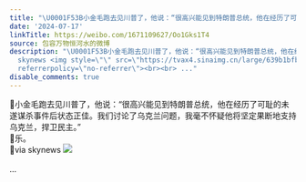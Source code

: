 ```yaml
---
title: "\U0001F53B小金毛跑去见川普了，他说：“很高兴能见到特朗普总统，他在经历了可耻的未遂谋杀事件后状态正佳。我们讨论了乌克兰问题，我毫不怀疑他将坚定果断地支持乌克..."
date: '2024-07-17'
linkTitle: https://weibo.com/1671109627/Oo1Gks1T4
source: 包容万物恒河水的微博
description: "\U0001F53B小金毛跑去见川普了，他说：“很高兴能见到特朗普总统，他在经历了可耻的未遂谋杀事件后状态正佳。我们讨论了乌克兰问题，我毫不怀疑他将坚定果断地支持乌克兰，捍卫民主。”<br>\U0001F53B乐。<br>\U0001F53Bvia
  skynews <img style=\"\" src=\"https://tvax4.sinaimg.cn/large/639b1bfbly1hrrfryoqvuj20xc18gazp.jpg\"
  referrerpolicy=\"no-referrer\"><br><br> ..."
disable_comments: true
---
```

🔻小金毛跑去见川普了，他说：“很高兴能见到特朗普总统，他在经历了可耻的未遂谋杀事件后状态正佳。我们讨论了乌克兰问题，我毫不怀疑他将坚定果断地支持乌克兰，捍卫民主。”<br>🔻乐。<br>🔻via skynews <img style="" src="https://tvax4.sinaimg.cn/large/639b1bfbly1hrrfryoqvuj20xc18gazp.jpg" referrerpolicy="no-referrer"><br><br> ...